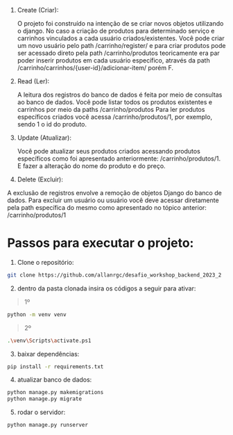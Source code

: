 1. Create (Criar):
    
    O projeto foi construído na intenção de se criar novos objetos utilizando o django. No caso a criação de produtos para determinado serviço e carrinhos vinculados a cada usuário criados/existentes. Você pode criar um novo usuário pelo path /carrinho/register/ e para criar produtos pode ser acessado direto pela path /carrinho/produtos
            teoricamente era par poder inserir produtos em cada usuário específico, através da path /carrinho/carrinhos/{user-id}/adicionar-item/ porém F.
        

2. Read (Ler):

    A leitura dos registros do banco de dados é feita por meio de consultas ao banco de dados.
    Você pode listar todos os produtos existentes e carrinhos por meio da paths /carrinho/produtos
    Para ler produtos específicos criados você acessa /carrinho/produtos/1, por exemplo, sendo 1 o id do produto.

3. Update (Atualizar):

    Você pode atualizar seus produtos criados acessando produtos específicos como foi apresentado anteriormente: /carrinho/produtos/1.
    E fazer a alteração do nome do produto e do preço.

4. Delete (Excluir):

A exclusão de registros envolve a remoção de objetos Django do banco de dados.
Para excluir um usuário ou usuário você deve acessar diretamente pela path específica do mesmo como apresentado no tópico anterior: /carrinho/produtos/1

# Passos para executar o projeto:

1. Clone o repositório:
```bash
git clone https://github.com/allanrgc/desafio_workshop_backend_2023_2
```

2. dentro da pasta clonada insira os códigos a seguir para ativar:
> 1º
```bash
python -m venv venv
```
>2º
```bash
.\venv\Scripts\activate.ps1
```

3. baixar dependências:
```bash
pip install -r requirements.txt
```

4. atualizar banco de dados:
```bash
python manage.py makemigrations
python manage.py migrate
```


5. rodar o servidor:
```bash
python manage.py runserver
```

